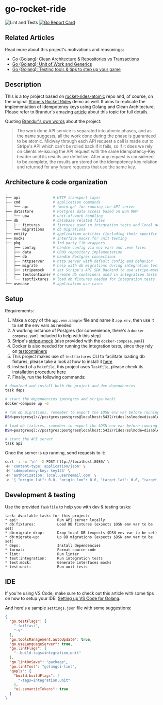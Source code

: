 # go-rocket-ride
![Lint and Tests](https://github.com/rafael-piovesan/go-rocket-ride/actions/workflows/lint-tests.yml/badge.svg)
[![Go Report Card](https://goreportcard.com/badge/github.com/rafael-piovesan/go-rocket-ride)](https://goreportcard.com/report/github.com/rafael-piovesan/go-rocket-ride)

## Related Articles
Read more about this project's motivations and reasonings:
* [Go (Golang): Clean Architecture & Repositories vs Transactions](https://medium.com/@rubens.piovesan/go-golang-clean-architecture-repositories-vs-transactions-9b3b7c953463)
* [Go (Golang): Unit of Work and Generics](https://blog.devgenius.io/go-golang-unit-of-work-and-generics-5e9fb00ec996)
* [Go (Golang): Testing tools & tips to step up your game](https://medium.com/@rubens.piovesan/go-golang-testing-tools-tips-to-step-up-your-game-4ed165a5b3b5)

## Description
This is a toy project based on [rocket-rides-atomic](https://github.com/brandur/rocket-rides-atomic) repo and, of course, on the original [Stripe's Rocket Rides](https://github.com/stripe/stripe-connect-rocketrides) demo as well. It aims to replicate the implementation of idempotency keys using Golang and Clean Architecture. Please refer to Brandur's amazing [article](https://brandur.org/idempotency-keys) about this topic for full details.

Quoting [Brandur's own words](https://github.com/brandur/rocket-rides-atomic#rocket-rides-atomic-) about the project:

>The work done API service is separated into atomic phases, and as the name suggests, all the work done during the phase is guaranteed to be atomic. Midway through each API request a call is made out to Stripe's API which can't be rolled back if it fails, so if it does we rely on clients re-issuing the API request with the same Idempotency-Key header until its results are definitive. After any request is considered to be complete, the results are stored on the idempotency key relation and returned for any future requests that use the same key.


## Architecture & code organization

```sh
.
├── api               # HTTP transport layer
├── cmd               # application commands
│   └── api           # 'main.go' for running the API server
├── datastore         # Postgres data access based on Bun ORM
│   └── uow           # unit-of-work handling
├── db                # database related files
│   ├── fixtures      # fixtures used in integration tests and local development
│   └── migrations    # db migrations
├── entity            # application entities (including their specific enum types)
├── mocks             # interface mocks for unit testing
├── pkg               # 3rd party lib wrappers
│   ├── config        # handle config via env vars and .env files
│   ├── data          # CRUD repository implementation
│   ├── db            # handle Postgres connections
│   ├── httpserver    # http server with default config and behavior
│   ├── migrate       # help with db migrations during integration tests
│   ├── stripemock    # set Stripe's API SDK Backend to use stripe-mock
│   ├── testcontainer # create db containers used in integration tests
│   └── testfixtures  # load db fixtures needed for integration tests
└── usecase           # application use cases
```

## Setup

Requirements:
1. Make a copy of the `app.env.sample` file and name it `app.env`, then use it to set the env vars as needed
1. A working instance of Postgres (for convenience, there's a `docker-compose.yaml` included to help with this step)
1. Stripe's [stripe-mock](https://github.com/stripe/stripe-mock) (also provided with the `docker-compose.yaml`)
1. Docker is also needed for running the integration tests, since they rely on [testcontainers](https://github.com/testcontainers/testcontainers-go)
1. This project makes use of `testfixtures` CLI to facilitate loading db fixtures, please take a look at how to install it [here](https://github.com/go-testfixtures/testfixtures#cli)
1. Instead of a `Makefile`, this project uses `Taskfile`, please check its installation procedure [here](https://taskfile.dev/#/installation)
1. Finally, run the following commands:

```sh
# download and install both the project and dev dependencies
task deps

# start the dependencies (postgres and stripe-mock)
docker-compose up -d

# run db migrations, remember to export the $DSN env var before running it
DSN=postgresql://postgres:postgres@localhost:5432/rides?sslmode=disable task db:migrate-up

# load db fixtures, remember to export the $DSN env var before running it
DSN=postgresql://postgres:postgres@localhost:5432/rides?sslmode=disable task db:fixtures

# start the API server
task api
```
Once the server is up running, send requests to it:
```sh
curl -i -w '\n' -X POST http://localhost:8080/ \
-H 'content-type: application/json' \
-H 'idempotency-key: key123' \
-H 'authorization: local.user@email.com' \
-d '{ "origin_lat": 0.0, "origin_lon": 0.0, "target_lat": 0.0, "target_lon": 0.0 }'
```

## Development & testing

Use the provided `Taskfile` to help you with dev & testing tasks:

```log
task: Available tasks for this project:
* api:                  Run API server locally
* db:fixtures:          Load DB fixtures (expects $DSN env var to be set)
* db:migrate-drop:      Drop local DB (expects $DSN env var to be set)
* db:migrate-up:        Up DB migrations (expects $DSN env var to be set)
* deps:                 Install dependencies
* format:               Format source code
* lint:                 Run linter
* test:integration:     Run integration tests
* test:mock:            Generate interfaces mocks
* test:unit:            Run unit tests
```

## IDE
If you're using VS Code, make sure to check out this article with some tips on how to setup your IDE: [Setting up VS Code for Golang](https://medium.com/@rubens.piovesan/setting-up-vs-code-for-golang-2021-4cb6ebdd557c).

And here's a sample `settings.json` file with some suggestions:

```json
{
  "go.testFlags": [
    "-failfast",
    "-v"
  ],
  "go.toolsManagement.autoUpdate": true,
  "go.useLanguageServer": true,
  "go.lintFlags": [
    "--build-tags=integration,unit"
  ],
  "go.lintOnSave": "package",
  "go.lintTool": "golangci-lint",
  "gopls": {
    "build.buildFlags": [
      "-tags=integration,unit"
    ],
    "ui.semanticTokens": true
  }
}
```